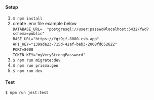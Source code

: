 #### Setup

1. `$ npm install`
2. create .env file example below <br/>
`DATABASE_URL=  "postgresql://user:passwd@localhost:5432/fwd?schema=public"` <br/>
`BASE_URL="https://fgt9jf-8080.csb.app"` <br/>
`API_KEY="1399da23-715d-42af-beb3-2008fd652622"` <br/>
`PORT=8000` <br/>
`TOKEN_KEY="myVeryStrongPassword"` <br/>
3. `$ npm run migrate:dev`
4. `$ npm run prisma:gen`
5. `$ npm run dev`


#### Test
`$ npm run jest:test`
